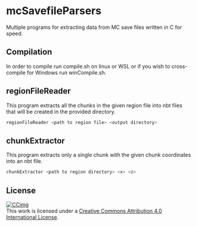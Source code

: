 # mcSavefileParsers

Multiple programs for extracting data from MC save files written in C for speed.

## Compilation

In order to compile run compile.sh on linux or WSL or if you wish to cross-compile for Windows run winCompile.sh.  

## regionFileReader

This program extracts all the chunks in the given region file into nbt files that will be created in the provided directory.

```Bash
regionFileReader <path to region file> <output directory>
```

## chunkExtractor

This program extracts only a single chunk with the given chunk coordinates into an nbt file.

```Bash
chunkExtractor <path to region directory> <x> <z>
```

## License

[![CCimg](https://i.creativecommons.org/l/by/4.0/88x31.png)](http://creativecommons.org/licenses/by/4.0/)  
This work is licensed under a [Creative Commons Attribution 4.0 International License](http://creativecommons.org/licenses/by/4.0/).  
